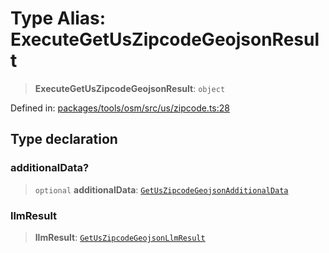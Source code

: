 # Type Alias: ExecuteGetUsZipcodeGeojsonResult

> **ExecuteGetUsZipcodeGeojsonResult**: `object`

Defined in: [packages/tools/osm/src/us/zipcode.ts:28](https://github.com/GeoDaCenter/openassistant/blob/bf312b357cb340f1f76fa8b62441fb39bcbce0ce/packages/tools/osm/src/us/zipcode.ts#L28)

## Type declaration

### additionalData?

> `optional` **additionalData**: [`GetUsZipcodeGeojsonAdditionalData`](GetUsZipcodeGeojsonAdditionalData.md)

### llmResult

> **llmResult**: [`GetUsZipcodeGeojsonLlmResult`](GetUsZipcodeGeojsonLlmResult.md)
